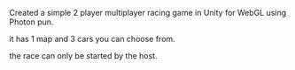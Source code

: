 Created a simple 2 player multiplayer racing game in Unity for WebGL using Photon pun.

it has 1 map and 3 cars you can choose from. 

the race can only be started by the host.
